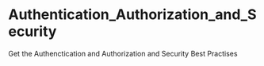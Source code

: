 # Authentication_Authorization_and_Security
 
Get the Authenctication and Authorization and Security Best Practises
